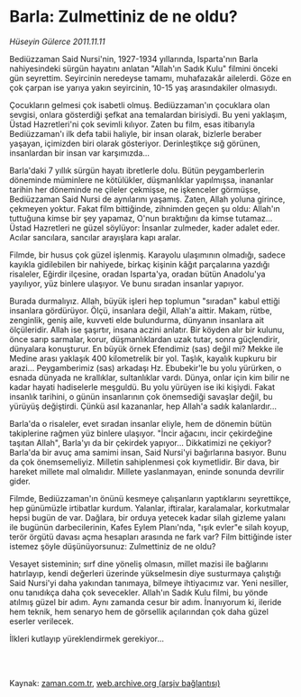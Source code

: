 # Barla: Zulmettiniz de ne oldu?

*Hüseyin Gülerce 2011.11.11*

<td class="columnist-detail">
<p>Bediüzzaman Said Nursi'nin, 1927-1934 yıllarında, Isparta'nın Barla nahiyesindeki sürgün hayatını anlatan "Allah'ın Sadık Kulu" filmini önceki gün seyrettim. Seyircinin neredeyse tamamı, muhafazakâr ailelerdi. Göze en çok çarpan ise yarıya yakın seyircinin, 10-15 yaş arasındakiler olmasıydı.</p>
<p>
<div id="haberMetinDiv">
<p>Çocukların gelmesi çok isabetli olmuş. Bediüzzaman'ın çocuklara olan sevgisi, onlara gösterdiği şefkat ana temalardan birisiydi. Bu yeni yaklaşım, Üstad Hazretleri'ni çok sevimli kılıyor. Zaten bu film, esas itibarıyla Bediüzzaman'ı ilk defa tabii haliyle, bir insan olarak, bizlerle beraber yaşayan, içimizden biri olarak gösteriyor. Derinleştikçe sığ görünen, insanlardan bir insan var karşımızda...
<p>Barla'daki 7 yıllık sürgün hayatı ibretlerle dolu. Bütün peygamberlerin döneminde müminlere ne kötülükler, düşmanlıklar yapılmışsa, inananlar tarihin her döneminde ne çileler çekmişse, ne işkenceler görmüşse, Bediüzzaman Said Nursi de aynılarını yaşamış. Zaten, Allah yoluna girince, çekmeyen yoktur. Fakat film bittiğinde, zihnimden geçen şu oldu: Allah'ın tuttuğuna kimse bir şey yapamaz, O'nun bıraktığını da kimse tutamaz... Üstad Hazretleri ne güzel söylüyor: İnsanlar zulmeder, kader adalet eder. Acılar sancılara, sancılar arayışlara kapı aralar.
<p>Filmde, bir husus çok güzel işlenmiş. Karayolu ulaşımının olmadığı, sadece kayıkla gidilebilen bir nahiyede, birkaç kişinin kâğıt parçalarına yazdığı risaleler, Eğirdir ilçesine, oradan Isparta'ya, oradan bütün Anadolu'ya yayılıyor, yüz binlere ulaşıyor. Ve bunu sıradan insanlar yapıyor.
<p>Burada durmalıyız. Allah, büyük işleri hep toplumun "sıradan" kabul ettiği insanlara gördürüyor. Ölçü, insanlara değil, Allah'a aittir. Makam, rütbe, zenginlik, geniş aile, kuvveti elde bulundurma, dünyanın insanlara ait ölçüleridir. Allah ise şaşırtır, insana aczini anlatır. Bir köyden alır bir kulunu, önce sarıp sarmalar, korur, düşmanlıklardan uzak tutar, sonra güçlendirir, dünyalara konuşturur. En büyük örnek Efendimiz (sas) değil mi? Mekke ile Medine arası yaklaşık 400 kilometrelik bir yol. Taşlık, kayalık kupkuru bir arazi... Peygamberimiz (sas) arkadaşı Hz. Ebubekir'le bu yolu yürürken, o esnada dünyada ne krallıklar, sultanlıklar vardı. Dünya, onlar için kim bilir ne kadar hayati hadiselerle meşguldü. Bu yolu yürüyen ise iki kişiydi. Fakat insanlık tarihini, o günün insanlarının çok önemsediği savaşlar değil, bu yürüyüş değiştirdi. Çünkü asıl kazananlar, hep Allah'a sadık kalanlardır...
<p>Barla'da o risaleler, evet sıradan insanlar eliyle, hem de dönemin bütün takiplerine rağmen yüz binlere ulaşıyor. "İncir ağacını, incir çekirdeğine taşıtan Allah", Barla'yı da bir çekirdek yapıyor... Dikkatimizi ne çekiyor? Barla'da bir avuç ama samimi insan, Said Nursi'yi bağırlarına basıyor. Bunu da çok önemsemeliyiz. Milletin sahiplenmesi çok kıymetlidir. Bir dava, bir hareket millete mal olmalıdır. Millete yaslanmayan, eninde sonunda devrilir gider.
<p>Filmde, Bediüzzaman'ın önünü kesmeye çalışanların yaptıklarını seyrettikçe, hep günümüzle irtibatlar kurdum. Yalanlar, iftiralar, karalamalar, korkutmalar hepsi bugün de var. Dağlara, bir orduya yetecek kadar silah gizleme yalanı ile bugünün darbecilerinin, Kafes Eylem Planı'nda, "ışık evler"e silah koyup, terör örgütü davası açma hesapları arasında ne fark var? Film bittiğinde ister istemez şöyle düşünüyorsunuz: Zulmettiniz de ne oldu?
<p>Vesayet sisteminin; sırf dine yöneliş olmasın, millet mazisi ile bağlarını hatırlayıp, kendi değerleri üzerinde yükselmesin diye susturmaya çalıştığı Said Nursi'yi daha yakından tanımaya, bilmeye ihtiyacımız var. Yeni nesiller, onu tanıdıkça daha çok sevecekler. Allah'ın Sadık Kulu filmi, bu yönde atılmış güzel bir adım. Aynı zamanda cesur bir adım. İnanıyorum ki, ileride hem teknik, hem senaryo hem de görsellik açılarından çok daha güzel eserler verilecek.
<p>İlkleri kutlayıp yüreklendirmek gerekiyor... </p></p></p></p></p></p></p></p></div>
</p>


<p><br>
		 </br></p></td>

Kaynak: [zaman.com.tr](http://zaman.com.tr/yazar.do?yazino=1200736), [web.archive.org (arşiv bağlantısı)](http://web.archive.org/web/20120113224555/http://zaman.com.tr:80/yazar.do?yazino=1200736)
